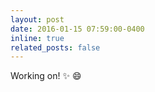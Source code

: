 ```yaml
---
layout: post
date: 2016-01-15 07:59:00-0400
inline: true
related_posts: false
---
```


Working on! :sparkles: :smile:
